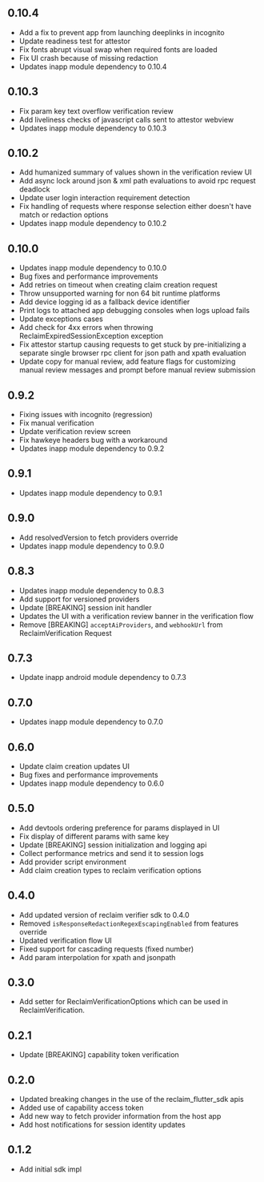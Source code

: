 ## 0.10.4

* Add a fix to prevent app from launching deeplinks in incognito
* Update readiness test for attestor 
* Fix fonts abrupt visual swap when required fonts are loaded
* Fix UI crash because of missing redaction
* Updates inapp module dependency to 0.10.4

## 0.10.3

* Fix param key text overflow verification review
* Add liveliness checks of javascript calls sent to attestor webview
* Updates inapp module dependency to 0.10.3

## 0.10.2

* Add humanized summary of values shown in the verification review UI
* Add async lock around json & xml path evaluations to avoid rpc request deadlock
* Update user login interaction requirement detection
* Fix handling of requests where response selection either doesn't have match or redaction options
* Updates inapp module dependency to 0.10.2

## 0.10.0

* Updates inapp module dependency to 0.10.0
* Bug fixes and performance improvements
* Add retries on timeout when creating claim creation request
* Throw unsupported warning for non 64 bit runtime platforms
* Add device logging id as a fallback device identifier
* Print logs to attached app debugging consoles when logs upload fails 
* Update exceptions cases
* Add check for 4xx errors when throwing ReclaimExpiredSessionException exception
* Fix attestor startup causing requests to get stuck by pre-initializing a separate single browser rpc client for json path and xpath evaluation
* Update copy for manual review, add feature flags for customizing manual review messages and prompt before manual review submission

## 0.9.2

* Fixing issues with incognito (regression)
* Fix manual verification
* Update verification review screen
* Fix hawkeye headers bug with a workaround
* Updates inapp module dependency to 0.9.2

## 0.9.1

* Updates inapp module dependency to 0.9.1

## 0.9.0

* Add resolvedVersion to fetch providers override
* Updates inapp module dependency to 0.9.0

## 0.8.3

* Updates inapp module dependency to 0.8.3
* Add support for versioned providers
* Update [BREAKING] session init handler
* Updates the UI with a verification review banner in the verification flow
* Remove [BREAKING] `acceptAiProviders`, and `webhookUrl` from ReclaimVerification Request

## 0.7.3

* Update inapp android module dependency to 0.7.3

## 0.7.0

* Updates inapp module dependency to 0.7.0

## 0.6.0

* Update claim creation updates UI
* Bug fixes and performance improvements
* Updates inapp module dependency to 0.6.0

## 0.5.0

* Add devtools ordering preference for params displayed in UI 
* Fix display of different params with same key
* Update [BREAKING] session initialization and logging api
* Collect performance metrics and send it to session logs
* Add provider script environment
* Add claim creation types to reclaim verification options

## 0.4.0

- Add updated version of reclaim verifier sdk to 0.4.0
- Removed `isResponseRedactionRegexEscapingEnabled` from features override
- Updated verification flow UI
- Fixed support for cascading requests (fixed number)
- Add param interpolation for xpath and jsonpath

## 0.3.0

- Add setter for ReclaimVerificationOptions which can be used in ReclaimVerification.

## 0.2.1

- Update [BREAKING] capability token verification

## 0.2.0

- Updated breaking changes in the use of the reclaim_flutter_sdk apis
- Added use of capability access token
- Add new way to fetch provider information from the host app
- Add host notifications for session identity updates

## 0.1.2

- Add initial sdk impl
